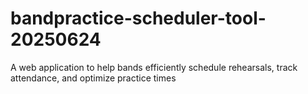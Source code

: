 # bandpractice-scheduler-tool-20250624
A web application to help bands efficiently schedule rehearsals, track attendance, and optimize practice times
